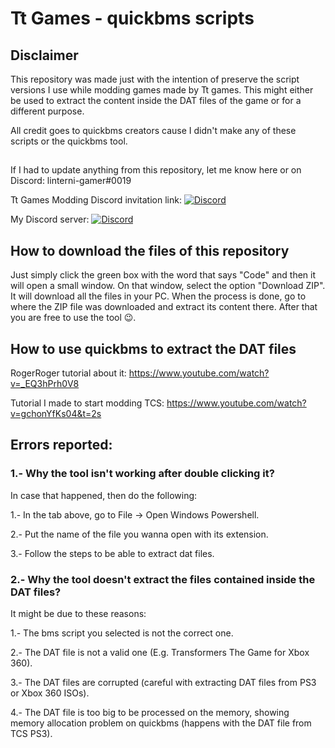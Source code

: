 # Tt Games - quickbms scripts

## Disclaimer
This repository was made just with the intention of preserve the script versions I use while modding games made by Tt games. This might either be used to extract the content inside the DAT files of the game or for a different purpose.

All credit goes to quickbms creators cause I didn't make any of these scripts or the quickbms tool.

##
If I had to update anything from this repository, let me know here or on Discord: linterni-gamer#0019

Tt Games Modding Discord invitation link: [![Discord](https://img.shields.io/badge/Discord-Invite-7289DA.svg?logo=Discord&style=flat-square)](https://discord.gg/9gYXPka)

My Discord server: [![Discord](https://img.shields.io/badge/Discord-Invite-7289DA.svg?logo=Discord&style=flat-square)](https://discord.gg/RrvzDAC)

## How to download the files of this repository
Just simply click the green box with the word that says "Code" and then it will open a small window. On that window, select the option "Download ZIP". It will download all the files in your PC. When the process is done, go to where the ZIP file was downloaded and extract its content there. After that you are free to use the tool 😉.

## How to use quickbms to extract the DAT files
RogerRoger tutorial about it: https://www.youtube.com/watch?v=_EQ3hPrh0V8

Tutorial I made to start modding TCS: https://www.youtube.com/watch?v=gchonYfKs04&t=2s

## Errors reported:
### 1.- Why the tool isn't working after double clicking it?
In case that happened, then do the following:

1.- In the tab above, go to File -> Open Windows Powershell.

2.- Put the name of the file you wanna open with its extension.

3.- Follow the steps to be able to extract dat files.

### 2.- Why the tool doesn't extract the files contained inside the DAT files?
It might be due to these reasons:

1.- The bms script you selected is not the correct one.

2.- The DAT file is not a valid one (E.g. Transformers The Game for Xbox 360).

3.- The DAT files are corrupted (careful with extracting DAT files from PS3 or Xbox 360 ISOs).

4.- The DAT file is too big to be processed on the memory, showing memory allocation problem on quickbms (happens with the DAT file from TCS PS3).
